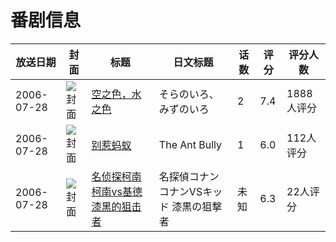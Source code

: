 # 番剧信息

|放送日期|封面|标题|日文标题|话数|评分|评分人数|
|---|---|---|---|---|---|---|
|2006-07-28|![封面](https://bangumi.tv/img/no_icon_subject.png)|[空之色，水之色](https://bangumi.tv/subject/9856)|そらのいろ、みずのいろ|2|7.4|1888人评分|
|2006-07-28|![封面](https://lain.bgm.tv/pic/cover/c/c0/0c/39269_W25M4.jpg)|[别惹蚂蚁](https://bangumi.tv/subject/39269)|The Ant Bully|1|6.0|112人评分|
|2006-07-28|![封面](https://lain.bgm.tv/pic/cover/c/dc/e0/454808_h17JR.jpg)|[名侦探柯南 柯南vs基德 漆黑的狙击者](https://bangumi.tv/subject/454808)|名探偵コナン コナンVSキッド 漆黒の狙撃者|未知|6.3|22人评分|
